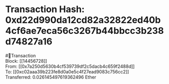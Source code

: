 
Transaction Hash: 0xd22d990da12cd82a32822ed40b4cf6ae7eca56c3267b44bbcc3b238d74827a16
====================================================================================
  
#💸Transaction  
Block: [[14456728]]  
From: [[0x7a250d5630b4cf539739df2c5dacb4c659f2488d]]  
To: [[0xc02aaa39b223fe8d0a0e5c4f27ead9083c756cc2]]  
Transferred: 0.026145497619362496 Ether